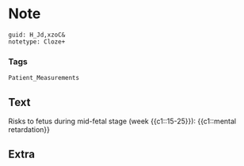 # Note
```
guid: H_Jd,xzoC&
notetype: Cloze+
```

### Tags
```
Patient_Measurements
```

## Text
Risks to fetus during mid-fetal stage (week {{c1::15-25}}): {{c1::mental retardation}}

## Extra

